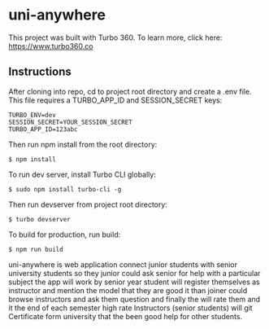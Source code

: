 # uni-anywhere

This project was built with Turbo 360. To learn more, click here: https://www.turbo360.co

## Instructions
After cloning into repo, cd to project root directory and create a .env file. This file requires a TURBO_APP_ID and SESSION_SECRET keys:

```
TURBO_ENV=dev
SESSION_SECRET=YOUR_SESSION_SECRET
TURBO_APP_ID=123abc
```

Then run npm install from the root directory:

```
$ npm install
```

To run dev server, install Turbo CLI globally:

```
$ sudo npm install turbo-cli -g
```

Then run devserver from project root directory:

```
$ turbo devserver
```

To build for production, run build:

```
$ npm run build
```


uni-anywhere is web application connect  junior  students with senior university  students so they junior could ask senior for help with a particular subject 
the app will work by senior year student will register themselves as instructor and mention the model that they are good it  than joiner could browse instructors and ask them question and finally the will rate them and it the end of each semester high rate Instructors  (senior students) will git Certificate form university that the been good help for other students.
